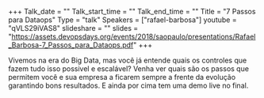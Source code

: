 +++
Talk_date = ""
Talk_start_time = ""
Talk_end_time = ""
Title = "7 Passos para Dataops"
Type = "talk"
Speakers = ["rafael-barbosa"]
youtube = "qVLS29iVAS8"
slideshare = ""
slides = "https://assets.devopsdays.org/events/2018/saopaulo/presentations/Rafael_Barbosa-7_Passos_para_Dataops.pdf"
+++

Vivemos na era do Big Data, mas você já entende quais os controles que fazem tudo isso possivel e escalável? Venha ver quais são os passos que permitem você e sua empresa a ficarem sempre a frente da evolução garantindo bons resultados. E ainda por cima tem uma demo live no final.

